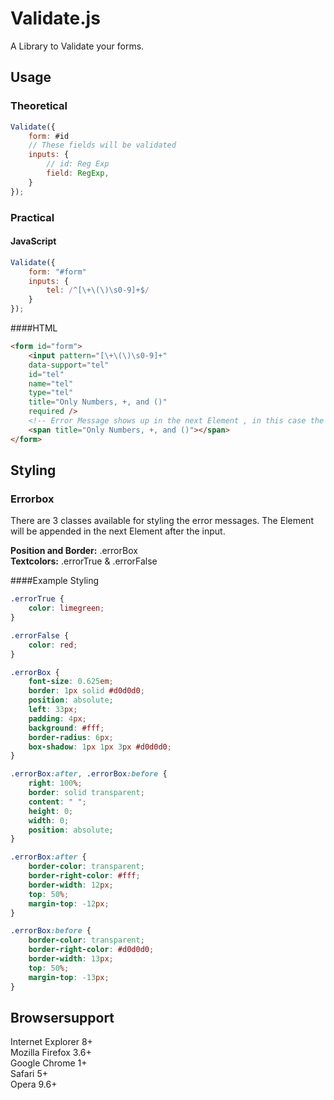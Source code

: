 # Validate.js

A Library to Validate your forms.

## Usage
### Theoretical
```javascript
Validate({  
    form: #id 
	// These fields will be validated
    inputs: {
		// id: Reg Exp  
        field: RegExp,  
    }  
});
```

### Practical
#### JavaScript
```javascript
Validate({  
    form: "#form" 
    inputs: {  
        tel: /^[\+\(\)\s0-9]+$/
    }
});
```
####HTML
```html
<form id="form">
	<input pattern="[\+\(\)\s0-9]+"
	data-support="tel"
	id="tel"
	name="tel"
	type="tel"
	title="Only Numbers, +, and ()"
	required />
	<!-- Error Message shows up in the next Element , in this case the span-->
	<span title="Only Numbers, +, and ()"></span>
</form>
```
## Styling
### Errorbox
There are 3 classes available for styling the error messages.
The Element will be appended in the next Element after the input.

**Position and Border:** .errorBox   
**Textcolors:** .errorTrue & .errorFalse

####Example Styling
```css
.errorTrue {
	color: limegreen;
}

.errorFalse {
	color: red;
}

.errorBox {
	font-size: 0.625em;
	border: 1px solid #d0d0d0;
	position: absolute;
	left: 33px;
	padding: 4px;
	background: #fff;
	border-radius: 6px;
	box-shadow: 1px 1px 3px #d0d0d0;	
}

.errorBox:after, .errorBox:before {
	right: 100%;
	border: solid transparent;
	content: " ";
	height: 0;
	width: 0;
	position: absolute;
}

.errorBox:after {
	border-color: transparent;
	border-right-color: #fff;
	border-width: 12px;
	top: 50%;
	margin-top: -12px;
}

.errorBox:before {
	border-color: transparent;
	border-right-color: #d0d0d0;
	border-width: 13px;
	top: 50%;
	margin-top: -13px;
}
```

## Browsersupport

Internet Explorer 8+  
Mozilla Firefox 3.6+  
Google Chrome 1+  
Safari 5+  
Opera 9.6+  
